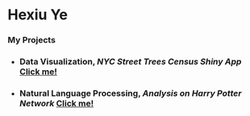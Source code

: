 # Hexiu Ye


### My Projects

- ### Data Visualization, _NYC Street Trees Census Shiny App_ [Click me!](https://hexiuye.shinyapps.io/pro1/)

- ### Natural Language Processing, _Analysis on Harry Potter Network_ [Click me!](http://lleiou.github.io/4249FinalProject/)


